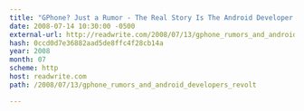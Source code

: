 ```yaml
---
title: "GPhone? Just a Rumor - The Real Story Is The Android Developer Revolt"
date: 2008-07-14 10:30:00 -0500
external-url: http://readwrite.com/2008/07/13/gphone_rumors_and_android_developers_revolt
hash: 0ccd0d7e36882aad5de8ffc4f28cb14a
year: 2008
month: 07
scheme: http
host: readwrite.com
path: /2008/07/13/gphone_rumors_and_android_developers_revolt

---
```




